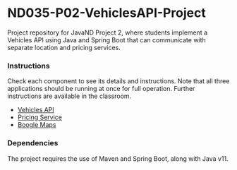 # ND035-P02-VehiclesAPI-Project

Project repository for JavaND Project 2, where students implement a Vehicles API using Java and Spring Boot that can communicate with separate location and pricing services.

### Instructions

Check each component to see its details and instructions. Note that all three applications
should be running at once for full operation. Further instructions are available in the classroom.

- [Vehicles API](vehicles-api/README.md)
- [Pricing Service](pricing-service/README.md)
- [Boogle Maps](boogle-maps/README.md)

### Dependencies

The project requires the use of Maven and Spring Boot, along with Java v11.
